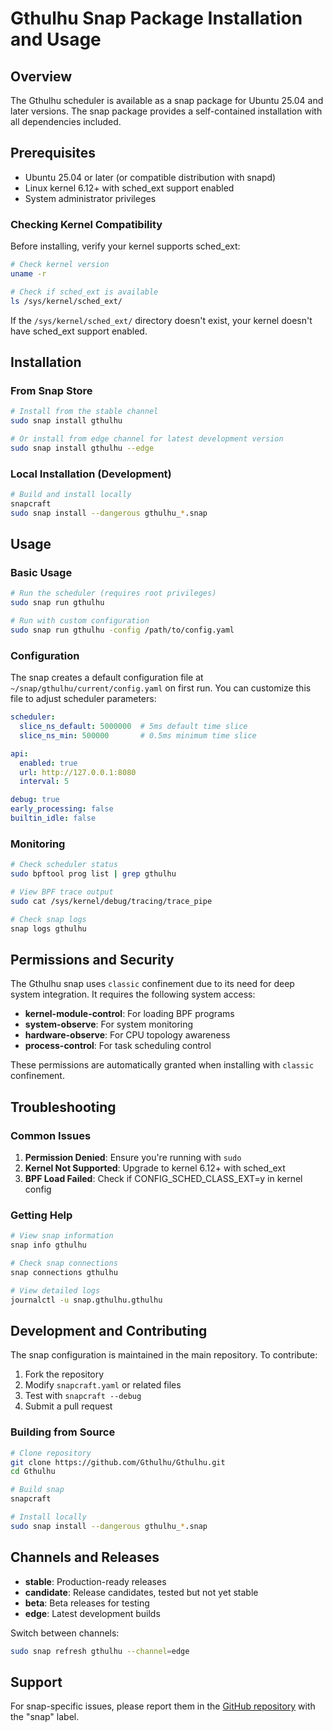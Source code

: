 # Gthulhu Snap Package Installation and Usage

## Overview

The Gthulhu scheduler is available as a snap package for Ubuntu 25.04 and later versions. The snap package provides a self-contained installation with all dependencies included.

## Prerequisites

- Ubuntu 25.04 or later (or compatible distribution with snapd)
- Linux kernel 6.12+ with sched_ext support enabled
- System administrator privileges

### Checking Kernel Compatibility

Before installing, verify your kernel supports sched_ext:

```bash
# Check kernel version
uname -r

# Check if sched_ext is available
ls /sys/kernel/sched_ext/
```

If the `/sys/kernel/sched_ext/` directory doesn't exist, your kernel doesn't have sched_ext support enabled.

## Installation

### From Snap Store

```bash
# Install from the stable channel
sudo snap install gthulhu

# Or install from edge channel for latest development version
sudo snap install gthulhu --edge
```

### Local Installation (Development)

```bash
# Build and install locally
snapcraft
sudo snap install --dangerous gthulhu_*.snap
```

## Usage

### Basic Usage

```bash
# Run the scheduler (requires root privileges)
sudo snap run gthulhu

# Run with custom configuration
sudo snap run gthulhu -config /path/to/config.yaml
```

### Configuration

The snap creates a default configuration file at `~/snap/gthulhu/current/config.yaml` on first run. You can customize this file to adjust scheduler parameters:

```yaml
scheduler:
  slice_ns_default: 5000000  # 5ms default time slice
  slice_ns_min: 500000       # 0.5ms minimum time slice

api:
  enabled: true
  url: http://127.0.0.1:8080
  interval: 5

debug: true
early_processing: false
builtin_idle: false
```

### Monitoring

```bash
# Check scheduler status
sudo bpftool prog list | grep gthulhu

# View BPF trace output
sudo cat /sys/kernel/debug/tracing/trace_pipe

# Check snap logs
snap logs gthulhu
```

## Permissions and Security

The Gthulhu snap uses `classic` confinement due to its need for deep system integration. It requires the following system access:

- **kernel-module-control**: For loading BPF programs
- **system-observe**: For system monitoring
- **hardware-observe**: For CPU topology awareness
- **process-control**: For task scheduling control

These permissions are automatically granted when installing with `classic` confinement.

## Troubleshooting

### Common Issues

1. **Permission Denied**: Ensure you're running with `sudo`
2. **Kernel Not Supported**: Upgrade to kernel 6.12+ with sched_ext
3. **BPF Load Failed**: Check if CONFIG_SCHED_CLASS_EXT=y in kernel config

### Getting Help

```bash
# View snap information
snap info gthulhu

# Check snap connections
snap connections gthulhu

# View detailed logs
journalctl -u snap.gthulhu.gthulhu
```

## Development and Contributing

The snap configuration is maintained in the main repository. To contribute:

1. Fork the repository
2. Modify `snapcraft.yaml` or related files
3. Test with `snapcraft --debug`
4. Submit a pull request

### Building from Source

```bash
# Clone repository
git clone https://github.com/Gthulhu/Gthulhu.git
cd Gthulhu

# Build snap
snapcraft

# Install locally
sudo snap install --dangerous gthulhu_*.snap
```

## Channels and Releases

- **stable**: Production-ready releases
- **candidate**: Release candidates, tested but not yet stable
- **beta**: Beta releases for testing
- **edge**: Latest development builds

Switch between channels:

```bash
sudo snap refresh gthulhu --channel=edge
```

## Support

For snap-specific issues, please report them in the [GitHub repository](https://github.com/Gthulhu/Gthulhu/issues) with the "snap" label.